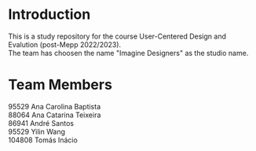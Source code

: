 # Introduction
This is a study repository for the course User-Centered Design and Evalution (post-Mepp 2022/2023). <br />
The team has choosen the name "Imagine Designers" as the studio name.
# Team Members
95529  Ana Carolina Baptista <br />
88064  Ana Catarina Teixeira <br />
86941  André Santos <br />
95529  Yilin Wang <br />
104808 Tomás Inácio <br />
